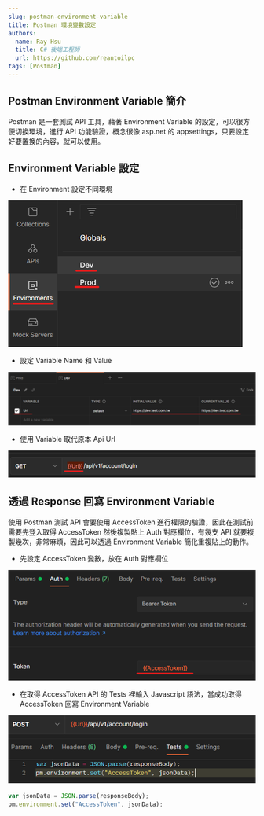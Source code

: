 ```yaml
---
slug: postman-environment-variable
title: Postman 環境變數設定
authors:
  name: Ray Hsu
  title: C# 後端工程師
  url: https://github.com/reantoilpc
tags: [Postman]
---
```


## Postman Environment Variable 簡介

Postman 是一套測試 API 工具，藉著 Environment Variable 的設定，可以很方便切換環境，進行 API 功能驗證，概念很像 asp.net 的 appsettings，只要設定好要置換的內容，就可以使用。

## Environment Variable 設定

- 在 Environment 設定不同環境

![image](./pictures/2022-05-31/2022-05-31-environment-variable-01.png)

- 設定 Variable Name 和 Value

![image](./pictures/2022-05-31/2022-05-31-environment-variable-02.png)

- 使用 Variable 取代原本 Api Url

![image](./pictures/2022-05-31/2022-05-31-environment-variable-03.png)

## 透過 Response 回寫 Environment Variable

使用 Postman 測試 API 會要使用 AccessToken 進行權限的驗證，因此在測試前需要先登入取得 AccessToken 然後複製貼上 Auth 對應欄位，有幾支 API 就要複製幾次，非常麻煩，因此可以透過 Environment Variable 簡化重複貼上的動作。

- 先設定 AccessToken 變數，放在 Auth 對應欄位

![image](./pictures/2022-05-31/2022-05-31-environment-variable-04.png)

- 在取得 AccessToken API 的 Tests 裡輸入 Javascript 語法，當成功取得 AccessToken 回寫 Environment Variable

![image](./pictures/2022-05-31/2022-05-31-environment-variable-05.png)

```javascript
var jsonData = JSON.parse(responseBody);
pm.environment.set("AccessToken", jsonData);
```
